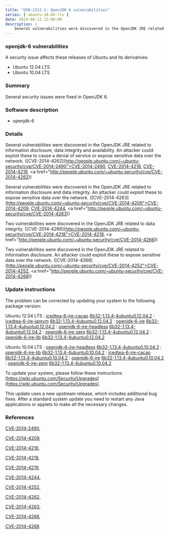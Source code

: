 ```yaml
---
title: "USN-2312-1: OpenJDK 6 vulnerabilities"
series: [ ubuntu-10.04-lts ]
date: 2014-08-12 12:00:00
description: |
    Several vulnerabilities were discovered in the OpenJDK JRE related to information disclosure, data integrity and availability. An attacker could exploit these to cause a denial of service or expose sensitive data over the network. ([CVE-2014-4262](http://people.ubuntu.com/~ubuntu-security/cve/CVE-2014-2490">CVE-2014-2490</a>, <a href="http://people.ubuntu.com/~ubuntu-security/cve/CVE-2014-4216">CVE-2014-4216</a>, <a href="http://people.ubuntu.com/~ubuntu-security/cve/CVE-2014-4219">CVE-2014-4219</a>, <a href="http://people.ubuntu.com/~ubuntu-security/cve/CVE-2014-4262))
--- 
```

 
### openjdk-6 vulnerabilities

A security issue affects these releases of Ubuntu and its derivatives:

* Ubuntu 12.04 LTS
* Ubuntu 10.04 LTS

### Summary

Several security issues were fixed in OpenJDK 6. 

### Software description

* openjdk-6 

### Details

Several vulnerabilities were discovered in the OpenJDK JRE related to information disclosure, data integrity and availability. An attacker could exploit these to cause a denial of service or expose sensitive data over the network. ([CVE-2014-4262](http://people.ubuntu.com/~ubuntu-security/cve/CVE-2014-2490">CVE-2014-2490</a>, <a href="http://people.ubuntu.com/~ubuntu-security/cve/CVE-2014-4216">CVE-2014-4216</a>, <a href="http://people.ubuntu.com/~ubuntu-security/cve/CVE-2014-4219">CVE-2014-4219</a>, <a href="http://people.ubuntu.com/~ubuntu-security/cve/CVE-2014-4262))

Several vulnerabilities were discovered in the OpenJDK JRE related to information disclosure and data integrity. An attacker could exploit these to expose sensitive data over the network. ([CVE-2014-4263](http://people.ubuntu.com/~ubuntu-security/cve/CVE-2014-4209">CVE-2014-4209</a>, <a href="http://people.ubuntu.com/~ubuntu-security/cve/CVE-2014-4244">CVE-2014-4244</a>, <a href="http://people.ubuntu.com/~ubuntu-security/cve/CVE-2014-4263))

Two vulnerabilities were discovered in the OpenJDK JRE related to data integrity. ([CVE-2014-4266](http://people.ubuntu.com/~ubuntu-security/cve/CVE-2014-4218">CVE-2014-4218</a>, <a href="http://people.ubuntu.com/~ubuntu-security/cve/CVE-2014-4266))

Two vulnerabilities were discovered in the OpenJDK JRE related to information disclosure. An attacker could exploit these to expose sensitive data over the network. ([CVE-2014-4268](http://people.ubuntu.com/~ubuntu-security/cve/CVE-2014-4252">CVE-2014-4252</a>, <a href="http://people.ubuntu.com/~ubuntu-security/cve/CVE-2014-4268)) 

### Update instructions

The problem can be corrected by updating your system to the following package version:

Ubuntu 12.04 LTS
 : [icedtea-6-jre-cacao](https://launchpad.net/ubuntu/+source/openjdk-6) <span> [6b32-1.13.4-4ubuntu0.12.04.2](https://launchpad.net/ubuntu/+source/openjdk-6/6b32-1.13.4-4ubuntu0.12.04.2) </span> 
 : [icedtea-6-jre-jamvm](https://launchpad.net/ubuntu/+source/openjdk-6) <span> [6b32-1.13.4-4ubuntu0.12.04.2](https://launchpad.net/ubuntu/+source/openjdk-6/6b32-1.13.4-4ubuntu0.12.04.2) </span> 
 : [openjdk-6-jre](https://launchpad.net/ubuntu/+source/openjdk-6) <span> [6b32-1.13.4-4ubuntu0.12.04.2](https://launchpad.net/ubuntu/+source/openjdk-6/6b32-1.13.4-4ubuntu0.12.04.2) </span> 
 : [openjdk-6-jre-headless](https://launchpad.net/ubuntu/+source/openjdk-6) <span> [6b32-1.13.4-4ubuntu0.12.04.2](https://launchpad.net/ubuntu/+source/openjdk-6/6b32-1.13.4-4ubuntu0.12.04.2) </span> 
 : [openjdk-6-jre-zero](https://launchpad.net/ubuntu/+source/openjdk-6) <span> [6b32-1.13.4-4ubuntu0.12.04.2](https://launchpad.net/ubuntu/+source/openjdk-6/6b32-1.13.4-4ubuntu0.12.04.2) </span> 
 : [openjdk-6-jre-lib](https://launchpad.net/ubuntu/+source/openjdk-6) <span> [6b32-1.13.4-4ubuntu0.12.04.2](https://launchpad.net/ubuntu/+source/openjdk-6/6b32-1.13.4-4ubuntu0.12.04.2) </span> 

Ubuntu 10.04 LTS
 : [openjdk-6-jre-headless](https://launchpad.net/ubuntu/+source/openjdk-6) <span> [6b32-1.13.4-4ubuntu0.10.04.2](https://launchpad.net/ubuntu/+source/openjdk-6/6b32-1.13.4-4ubuntu0.10.04.2) </span> 
 : [openjdk-6-jre-lib](https://launchpad.net/ubuntu/+source/openjdk-6) <span> [6b32-1.13.4-4ubuntu0.10.04.2](https://launchpad.net/ubuntu/+source/openjdk-6/6b32-1.13.4-4ubuntu0.10.04.2) </span> 
 : [icedtea-6-jre-cacao](https://launchpad.net/ubuntu/+source/openjdk-6) <span> [6b32-1.13.4-4ubuntu0.10.04.2](https://launchpad.net/ubuntu/+source/openjdk-6/6b32-1.13.4-4ubuntu0.10.04.2) </span> 
 : [openjdk-6-jre](https://launchpad.net/ubuntu/+source/openjdk-6) <span> [6b32-1.13.4-4ubuntu0.10.04.2](https://launchpad.net/ubuntu/+source/openjdk-6/6b32-1.13.4-4ubuntu0.10.04.2) </span> 
 : [openjdk-6-jre-zero](https://launchpad.net/ubuntu/+source/openjdk-6) <span> [6b32-1.13.4-4ubuntu0.10.04.2](https://launchpad.net/ubuntu/+source/openjdk-6/6b32-1.13.4-4ubuntu0.10.04.2) </span> 

To update your system, please follow these instructions: [https://wiki.ubuntu.com/Security/Upgrades](https://wiki.ubuntu.com/Security/Upgrades).

This update uses a new upstream release, which includes additional bug fixes. After a standard system update you need to restart any Java applications or applets to make all the necessary changes. 

### References

 [CVE-2014-2490](http://people.ubuntu.com/~ubuntu-security/cve/CVE-2014-2490), 

 [CVE-2014-4209](http://people.ubuntu.com/~ubuntu-security/cve/CVE-2014-4209), 

 [CVE-2014-4216](http://people.ubuntu.com/~ubuntu-security/cve/CVE-2014-4216), 

 [CVE-2014-4218](http://people.ubuntu.com/~ubuntu-security/cve/CVE-2014-4218), 

 [CVE-2014-4219](http://people.ubuntu.com/~ubuntu-security/cve/CVE-2014-4219), 

 [CVE-2014-4244](http://people.ubuntu.com/~ubuntu-security/cve/CVE-2014-4244), 

 [CVE-2014-4252](http://people.ubuntu.com/~ubuntu-security/cve/CVE-2014-4252), 

 [CVE-2014-4262](http://people.ubuntu.com/~ubuntu-security/cve/CVE-2014-4262), 

 [CVE-2014-4263](http://people.ubuntu.com/~ubuntu-security/cve/CVE-2014-4263), 

 [CVE-2014-4266](http://people.ubuntu.com/~ubuntu-security/cve/CVE-2014-4266), 

 [CVE-2014-4268](http://people.ubuntu.com/~ubuntu-security/cve/CVE-2014-4268)
 
